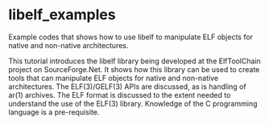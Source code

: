 # libelf_examples
Example codes that shows how to use libelf to manipulate ELF objects for native and non-native architectures.

This tutorial introduces the libelf library being developed at the ElfToolChain
project on SourceForge.Net. It shows how this library can be used to create tools
that can manipulate ELF objects for native and non-native architectures.
The ELF(3)/GELF(3) APIs are discussed, as is handling of ar(1) archives.
The ELF format is discussed to the extent needed to understand the use of the
ELF(3) library.
Knowledge of the C programming language is a pre-requisite.
